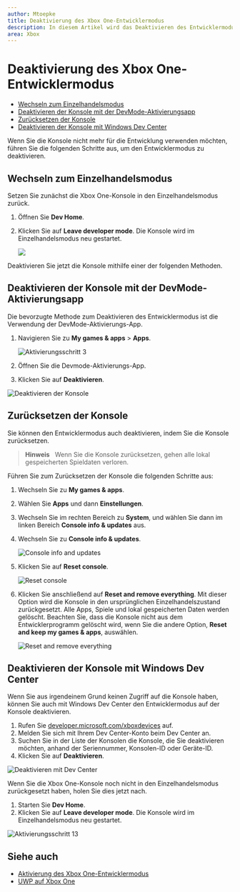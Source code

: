 ```yaml
---
author: Mtoepke
title: Deaktivierung des Xbox One-Entwicklermodus
description: In diesem Artikel wird das Deaktivieren des Entwicklermodus beschrieben.
area: Xbox
---
```


# Deaktivierung des Xbox One-Entwicklermodus

* [Wechseln zum Einzelhandelsmodus](#switch-to-retail-mode)
* [Deaktivieren der Konsole mit der DevMode-Aktivierungsapp](#deactivate-your-console-using-the-dev-mode-activation-app)  
* [Zurücksetzen der Konsole](#reset-your-console)
* [Deaktivieren der Konsole mit Windows Dev Center](#deactivate-your-console-using-windows-dev-center)

Wenn Sie die Konsole nicht mehr für die Entwicklung verwenden möchten, führen Sie die folgenden Schritte aus, um den Entwicklermodus zu deaktivieren.

## Wechseln zum Einzelhandelsmodus
Setzen Sie zunächst die Xbox One-Konsole in den Einzelhandelsmodus zurück.

1. Öffnen Sie **Dev Home**.
2. Klicken Sie auf **Leave developer mode**.  Die Konsole wird im Einzelhandelsmodus neu gestartet.  

   ![](images/deactivation-leave-dev-mode.png)

Deaktivieren Sie jetzt die Konsole mithilfe einer der folgenden Methoden.

## Deaktivieren der Konsole mit der DevMode-Aktivierungsapp

Die bevorzugte Methode zum Deaktivieren des Entwicklermodus ist die Verwendung der DevMode-Aktivierungs-App. 

1. Navigieren Sie zu **My games & apps** > **Apps**.
  
   ![Aktivierungsschritt 3](images/activation-step-3.png)    
   
2.  Öffnen Sie die Devmode-Aktivierungs-App.    
3.  Klicken Sie auf **Deaktivieren**.
  
![Deaktivieren der Konsole](images/deactivation-app.png)

## Zurücksetzen der Konsole

Sie können den Entwicklermodus auch deaktivieren, indem Sie die Konsole zurücksetzen.  

> **Hinweis**
            &nbsp;&nbsp;Wenn Sie die Konsole zurücksetzen, gehen alle lokal gespeicherten Spieldaten verloren.

Führen Sie zum Zurücksetzen der Konsole die folgenden Schritte aus:

1.  Wechseln Sie zu **My games & apps**.  
2.  Wählen Sie **Apps** und dann **Einstellungen**.  
3.  Wechseln Sie im rechten Bereich zu **System**, und wählen Sie dann im linken Bereich **Console info & updates** aus.  
4.  Wechseln Sie zu **Console info & updates**.  
   
    ![Console info and updates](images/deactivation-console-info-updates.png)  
    
5.  Klicken Sie auf **Reset console**.
    
    ![Reset console](images/deactivation-reset-console.png)
    
6.  Klicken Sie anschließend auf **Reset and remove everything**. Mit dieser Option wird die Konsole in den ursprünglichen Einzelhandelszustand zurückgesetzt.  Alle Apps, Spiele und lokal gespeicherten Daten werden gelöscht. Beachten Sie, dass die Konsole nicht aus dem Entwicklerprogramm gelöscht wird, wenn Sie die andere Option, **Reset and keep my games & apps**, auswählen.  
   
    ![Reset and remove everything](images/deactivation-reset-remove.png)

## Deaktivieren der Konsole mit Windows Dev Center

Wenn Sie aus irgendeinem Grund keinen Zugriff auf die Konsole haben, können Sie auch mit Windows Dev Center den Entwicklermodus auf der Konsole deaktivieren.

1. Rufen Sie [developer.microsoft.com/xboxdevices](https://developer.microsoft.com/xboxdevices) auf.    
2. Melden Sie sich mit Ihrem Dev Center-Konto beim Dev Center an.    
3. Suchen Sie in der Liste der Konsolen die Konsole, die Sie deaktivieren möchten, anhand der Seriennummer, Konsolen-ID oder Geräte-ID.  
4. Klicken Sie auf **Deaktivieren**.  
  
![Deaktivieren mit Dev Center](images/deactivation-devcenter.png)

Wenn Sie die Xbox One-Konsole noch nicht in den Einzelhandelsmodus zurückgesetzt haben, holen Sie dies jetzt nach.

1. Starten Sie **Dev Home**.
2. Klicken Sie auf **Leave developer mode**.  Die Konsole wird im Einzelhandelsmodus neu gestartet.

![Aktivierungsschritt 13](images/deactivation-leave-dev-mode.png)

## Siehe auch
- [Aktivierung des Xbox One-Entwicklermodus](devkit-activation.md)
- [UWP auf Xbox One](index.md)


<!--HONumber=May16_HO2-->


